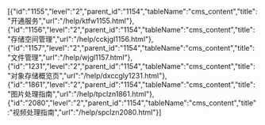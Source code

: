[{"id":"1155","level":"2","parent_id":"1154","tableName":"cms_content","title":"开通服务","url":"/help/ktfw1155.html"},{"id":"1156","level":"2","parent_id":"1154","tableName":"cms_content","title":"存储空间管理","url":"/help/cckjgl1156.html"},{"id":"1157","level":"2","parent_id":"1154","tableName":"cms_content","title":"文件管理","url":"/help/wjgl1157.html"},{"id":"1231","level":"2","parent_id":"1154","tableName":"cms_content","title":"对象存储概览页","url":"/help/dxccgly1231.html"},{"id":"1861","level":"2","parent_id":"1154","tableName":"cms_content","title":"图片处理指南","url":"/help/tpclzn1861.html"},{"id":"2080","level":"2","parent_id":"1154","tableName":"cms_content","title":"视频处理指南","url":"/help/spclzn2080.html"}]